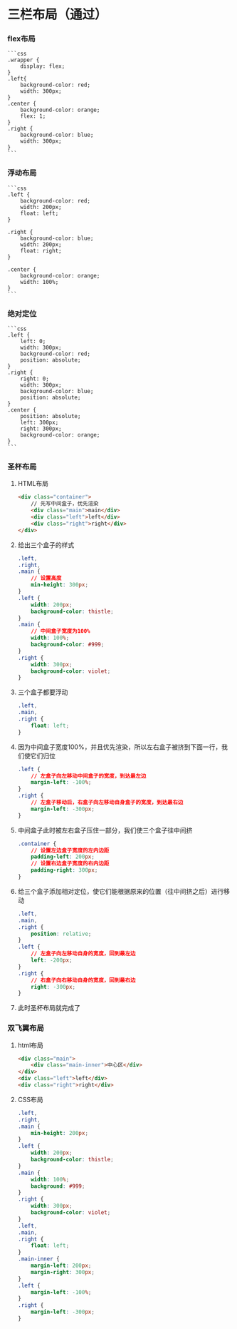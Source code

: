 # 三栏布局（通过）

### flex布局
    ```css
    .wrapper {
        display: flex;
    }
    .left{
        background-color: red;
        width: 300px;
    }
    .center {
        background-color: orange;
        flex: 1;
    }
    .right {
        background-color: blue;
        width: 300px;
    }
    ```

### 浮动布局
    ```css
    .left {
        background-color: red;
        width: 200px;
        float: left;
    }
    
    .right {
        background-color: blue;
        width: 200px;
        float: right;
    }
    
    .center {
        background-color: orange;
        width: 100%;
    }
    ```

### 绝对定位
    ```css
    .left {
        left: 0;
        width: 300px;
        background-color: red;
        position: absolute;
    }
    .right {
        right: 0;
        width: 300px;
        background-color: blue;
        position: absolute;
    }
    .center {
        position: absolute;
        left: 300px;
        right: 300px;
        background-color: orange;
    }
    ```

### 圣杯布局
1.  HTML布局
    ```html
    <div class="container">
        // 先写中间盒子，优先渲染
        <div class="main">main</div>
        <div class="left">left</div>
        <div class="right">right</div>
    </div>
2.  给出三个盒子的样式
    ```css
    .left,
    .right,
    .main {
        // 设置高度
        min-height: 300px;
    }
    .left {
        width: 200px;
        background-color: thistle;
    }
    .main {
        // 中间盒子宽度为100%
        width: 100%;
        background-color: #999;
    }
    .right {
        width: 300px;
        background-color: violet;
    }
3.  三个盒子都要浮动
    ```css
    .left,
    .main,
    .right {
        float: left;
    }
4.  因为中间盒子宽度100%，并且优先渲染，所以左右盒子被挤到下面一行，我们使它们归位
    ```css
    .left {
        // 左盒子向左移动中间盒子的宽度，到达最左边
        margin-left: -100%;
    }
    .right {
        // 左盒子移动后，右盒子向左移动自身盒子的宽度，到达最右边
        margin-left: -300px;
    }
5.  中间盒子此时被左右盒子压住一部分，我们使三个盒子往中间挤
    ```css
    .container {
        // 设置左边盒子宽度的左内边距
        padding-left: 200px;
        // 设置右边盒子宽度的右内边距
        padding-right: 300px;
    }
6.  给三个盒子添加相对定位，使它们能根据原来的位置（往中间挤之后）进行移动
    ```css
    .left,
    .main,
    .right {
        position: relative;
    }
    .left {
        // 左盒子向左移动自身的宽度，回到最左边
        left: -200px;
    }
    .right {
        // 右盒子向右移动自身的宽度，回到最右边
        right: -300px;
    }
7.  此时圣杯布局就完成了

### 双飞翼布局
1.  html布局
    ```html
    <div class="main">
        <div class="main-inner">中心区</div>
    </div>
    <div class="left">left</div>
    <div class="right">right</div>
2.  CSS布局
    ```css
    .left,
    .right,
    .main {
        min-height: 200px;
    }
    .left {
        width: 200px;
        background-color: thistle;
    }
    .main {
        width: 100%;
        background: #999;
    }
    .right {
        width: 300px;
        background-color: violet;
    }
    .left,
    .main,
    .right {
        float: left;
    }
    .main-inner {
        margin-left: 200px;
        margin-right: 300px;
    }
    .left {
        margin-left: -100%;
    }
    .right {
        margin-left: -300px;
    }

### 